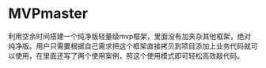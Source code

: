 # MVPmaster
利用空余时间搭建一个纯净版轻量级mvp框架，里面没有加夹杂其他框架，绝对纯净版。用户只需要根据自己需求把这个框架直接拷贝到项目添加上业务代码就可以使用，在里面还写了两个使用案例，照这个使用模式即可轻松高效敲代码。


